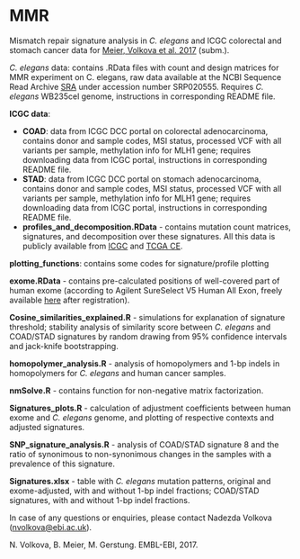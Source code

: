 # MMR
Mismatch repair signature analysis in *C. elegans* and ICGC colorectal and stomach cancer data for [Meier, Volkova et al. 2017](https://www.biorxiv.org/content/biorxiv/early/2017/06/13/149153.full.pdf) (subm.).

*C. elegans* data: contains .RData files with count and design matrices for MMR experiment on C. elegans, raw data available at the NCBI Sequence Read Archive [SRA](http://www.ncbi.nlm.nih.gov/sra) under accession number SRP020555. Requires *C. elegans* WB235cel genome, instructions in corresponding README file.

**ICGC data**:
- **COAD**: data from ICGC DCC portal on colorectal adenocarcinoma, contains donor and sample codes, MSI status, processed VCF with all variants per sample, methylation info for MLH1 gene; requires downloading data from ICGC portal, instructions in corresponding README file.
- **STAD**: data from ICGC DCC portal on stomach adenocarcinoma, contains donor and sample codes, MSI status, processed VCF with all variants per sample, methylation info for MLH1 gene; requires downloading data from ICGC portal, instructions in corresponding README file.
- **profiles_and_decomposition.RData** - contains mutation count matrices, signatures, and decomposition over these signatures.
All this data is publicly available from [ICGC](http://dcc.icgc.org) and [TCGA CE](http://genomeportal.stanford.edu/pan-tcga).

**plotting_functions**: contains some codes for signature/profile plotting

**exome.RData** - contains pre-calculated positions of well-covered part of human exome (according to Agilent SureSelect V5 Human All Exon, freely available [here](https://earray.chem.agilent.com/earray/) after registration). 

**Cosine_similarities_explained.R** - simulations for explanation of signature threshold; stability analysis of similarity score between *C. elegans* and COAD/STAD signatures by random drawing from 95% confidence intervals and jack-knife bootstrapping.

**homopolymer_analysis.R** - analysis of homopolymers and 1-bp indels in homopolymers for *C. elegans* and human cancer samples.

**nmSolve.R** - contains function for non-negative matrix factorization.

**Signatures_plots.R** - calculation of adjustment coefficients between human exome and *C. elegans* genome, and plotting of respective contexts and adjusted signatures.

**SNP_signature_analysis.R** - analysis of COAD/STAD signature 8 and the ratio of synonimous to non-synonimous changes in the samples with a prevalence of this signature.

**Signatures.xlsx** - table with *C. elegans* mutation patterns, original and exome-adjusted, with and without 1-bp indel fractions; COAD/STAD signatures, with and without 1-bp indel fractions.

In case of any questions or enquiries, please contact Nadezda Volkova (nvolkova@ebi.ac.uk).

N. Volkova, B. Meier, M. Gerstung. EMBL-EBI, 2017.
